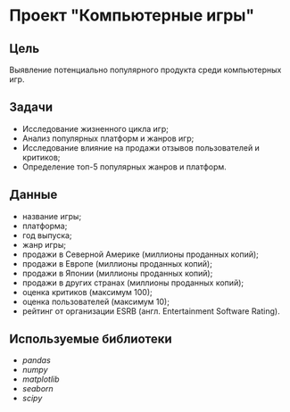 # Проект "Компьютерные игры"

## Цель
Выявление потенциально популярного продукта среди компьютерных игр.

## Задачи
* Исследование жизненного цикла игр;
* Анализ популярных платформ и жанров игр;
* Исследование влияние на продажи отзывов пользователей и критиков;
* Определение топ-5 популярных жанров и платформ.

## Данные
* название игры;
* платформа;
* год выпуска;
* жанр игры;
* продажи в Северной Америке (миллионы проданных копий);
* продажи в Европе (миллионы проданных копий);
* продажи в Японии (миллионы проданных копий);
* продажи в других странах (миллионы проданных копий);
* оценка критиков (максимум 100);
* оценка пользователей (максимум 10);
* рейтинг от организации ESRB (англ. Entertainment Software Rating).

## Используемые библиотеки
* *pandas*
* *numpy*
* *matplotlib*
* *seaborn*
* *scipy*
